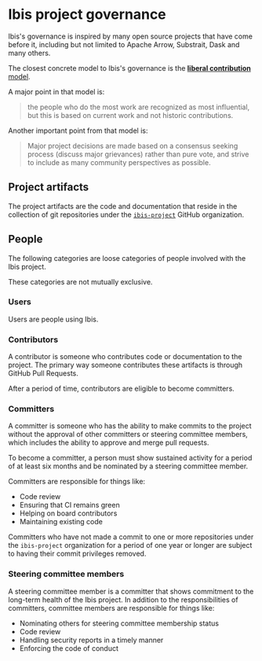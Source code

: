 # Ibis project governance

Ibis's governance is inspired by many open source projects that have come
before it, including but not limited to Apache Arrow, Substrait, Dask and
many others.

The closest concrete model to Ibis's governance is the [**liberal contribution** model](https://opensource.guide/leadership-and-governance/#what-are-some-of-the-common-governance-structures-for-open-source-projects).

A major point in that model is:

> the people who do the most work are recognized as most influential, but this
> is based on current work and not historic contributions.

Another important point from that model is:

> Major project decisions are made based on a consensus seeking process
> (discuss major grievances) rather than pure vote, and strive to include as
> many community perspectives as possible.

## Project artifacts

The project artifacts are the code and documentation that reside in the
collection of git repositories under the
[`ibis-project`](https://github.com/ibis-project) GitHub organization.

## People

The following categories are loose categories of people involved with the Ibis
project.

These categories are not mutually exclusive.

### Users

Users are people using Ibis.

### Contributors

A contributor is someone who contributes code or documentation to the project.
The primary way someone contributes these artifacts is through GitHub Pull
Requests.

After a period of time, contributors are eligible to become committers.

### Committers

A committer is someone who has the ability to make commits to the project
without the approval of other committers or steering committee members, which
includes the ability to approve and merge pull requests.

To become a committer, a person must show sustained activity for a period of at
least six months and be nominated by a steering committee member.

Committers are responsible for things like:

- Code review
- Ensuring that CI remains green
- Helping on board contributors
- Maintaining existing code

Committers who have not made a commit to one or more repositories under the
`ibis-project` organization for a period of one year or longer are subject to
having their commit privileges removed.

### Steering committee members

A steering committee member is a committer that shows commitment to the
long-term health of the Ibis project. In addition to the responsibilities of
committers, committee members are responsible for things like:

- Nominating others for steering committee membership status
- Code review
- Handling security reports in a timely manner
- Enforcing the code of conduct
